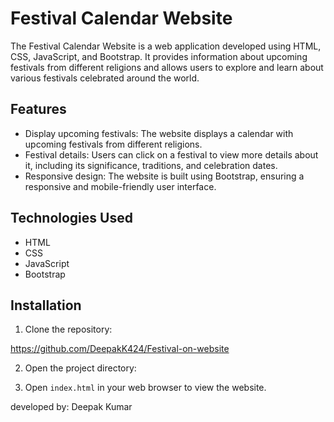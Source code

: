 # Festival Calendar Website

The Festival Calendar Website is a web application developed using HTML, CSS, JavaScript, and Bootstrap. It provides information about upcoming festivals from different religions and allows users to explore and learn about various festivals celebrated around the world.

## Features

- Display upcoming festivals: The website displays a calendar with upcoming festivals from different religions.
- Festival details: Users can click on a festival to view more details about it, including its significance, traditions, and celebration dates.
- Responsive design: The website is built using Bootstrap, ensuring a responsive and mobile-friendly user interface.

## Technologies Used

- HTML
- CSS
- JavaScript
- Bootstrap

## Installation

1. Clone the repository:

https://github.com/DeepakK424/Festival-on-website


2. Open the project directory:


3. Open `index.html` in your web browser to view the website.

developed by:
Deepak Kumar

